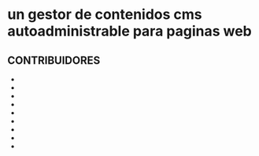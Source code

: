 ﻿# un gestor de contenidos cms autoadministrable para paginas web


CONTRIBUIDORES
-
-
-
-
-
-
-
-
-
-
